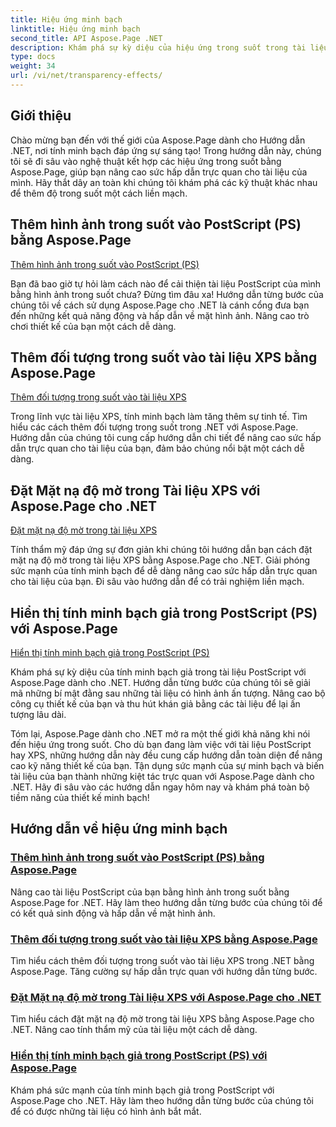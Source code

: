 ```yaml
---
title: Hiệu ứng minh bạch
linktitle: Hiệu ứng minh bạch
second_title: API Aspose.Page .NET
description: Khám phá sự kỳ diệu của hiệu ứng trong suốt trong tài liệu của bạn với Aspose.Page .NET. Nâng cao thiết kế của bạn bằng các hướng dẫn từng bước để có những cải tiến hình ảnh ấn tượng.
type: docs
weight: 34
url: /vi/net/transparency-effects/
---
```


## Giới thiệu

Chào mừng bạn đến với thế giới của Aspose.Page dành cho Hướng dẫn .NET, nơi tính minh bạch đáp ứng sự sáng tạo! Trong hướng dẫn này, chúng tôi sẽ đi sâu vào nghệ thuật kết hợp các hiệu ứng trong suốt bằng Aspose.Page, giúp bạn nâng cao sức hấp dẫn trực quan cho tài liệu của mình. Hãy thắt dây an toàn khi chúng tôi khám phá các kỹ thuật khác nhau để thêm độ trong suốt một cách liền mạch.

## Thêm hình ảnh trong suốt vào PostScript (PS) bằng Aspose.Page
[Thêm hình ảnh trong suốt vào PostScript (PS)](./add-transparent-image-to-postscript-ps/)

Bạn đã bao giờ tự hỏi làm cách nào để cải thiện tài liệu PostScript của mình bằng hình ảnh trong suốt chưa? Đừng tìm đâu xa! Hướng dẫn từng bước của chúng tôi về cách sử dụng Aspose.Page cho .NET là cánh cổng đưa bạn đến những kết quả năng động và hấp dẫn về mặt hình ảnh. Nâng cao trò chơi thiết kế của bạn một cách dễ dàng.

## Thêm đối tượng trong suốt vào tài liệu XPS bằng Aspose.Page
[Thêm đối tượng trong suốt vào tài liệu XPS](./add-transparent-object-to-xps-document/)

Trong lĩnh vực tài liệu XPS, tính minh bạch làm tăng thêm sự tinh tế. Tìm hiểu các cách thêm đối tượng trong suốt trong .NET với Aspose.Page. Hướng dẫn của chúng tôi cung cấp hướng dẫn chi tiết để nâng cao sức hấp dẫn trực quan cho tài liệu của bạn, đảm bảo chúng nổi bật một cách dễ dàng.

## Đặt Mặt nạ độ mờ trong Tài liệu XPS với Aspose.Page cho .NET
[Đặt mặt nạ độ mờ trong tài liệu XPS](./set-opacity-mask-in-xps-document/)

Tính thẩm mỹ đáp ứng sự đơn giản khi chúng tôi hướng dẫn bạn cách đặt mặt nạ độ mờ trong tài liệu XPS bằng Aspose.Page cho .NET. Giải phóng sức mạnh của tính minh bạch để dễ dàng nâng cao sức hấp dẫn trực quan cho tài liệu của bạn. Đi sâu vào hướng dẫn để có trải nghiệm liền mạch.

## Hiển thị tính minh bạch giả trong PostScript (PS) với Aspose.Page
[Hiển thị tính minh bạch giả trong PostScript (PS)](./show-pseudo-transparency-in-postscript-ps/)

Khám phá sự kỳ diệu của tính minh bạch giả trong tài liệu PostScript với Aspose.Page dành cho .NET. Hướng dẫn từng bước của chúng tôi sẽ giải mã những bí mật đằng sau những tài liệu có hình ảnh ấn tượng. Nâng cao bộ công cụ thiết kế của bạn và thu hút khán giả bằng các tài liệu để lại ấn tượng lâu dài.

Tóm lại, Aspose.Page dành cho .NET mở ra một thế giới khả năng khi nói đến hiệu ứng trong suốt. Cho dù bạn đang làm việc với tài liệu PostScript hay XPS, những hướng dẫn này đều cung cấp hướng dẫn toàn diện để nâng cao kỹ năng thiết kế của bạn. Tận dụng sức mạnh của sự minh bạch và biến tài liệu của bạn thành những kiệt tác trực quan với Aspose.Page dành cho .NET. Hãy đi sâu vào các hướng dẫn ngay hôm nay và khám phá toàn bộ tiềm năng của thiết kế minh bạch!
## Hướng dẫn về hiệu ứng minh bạch
### [Thêm hình ảnh trong suốt vào PostScript (PS) bằng Aspose.Page](./add-transparent-image-to-postscript-ps/)
Nâng cao tài liệu PostScript của bạn bằng hình ảnh trong suốt bằng Aspose.Page for .NET. Hãy làm theo hướng dẫn từng bước của chúng tôi để có kết quả sinh động và hấp dẫn về mặt hình ảnh.
### [Thêm đối tượng trong suốt vào tài liệu XPS bằng Aspose.Page](./add-transparent-object-to-xps-document/)
Tìm hiểu cách thêm đối tượng trong suốt vào tài liệu XPS trong .NET bằng Aspose.Page. Tăng cường sự hấp dẫn trực quan với hướng dẫn từng bước.
### [Đặt Mặt nạ độ mờ trong Tài liệu XPS với Aspose.Page cho .NET](./set-opacity-mask-in-xps-document/)
Tìm hiểu cách đặt mặt nạ độ mờ trong tài liệu XPS bằng Aspose.Page cho .NET. Nâng cao tính thẩm mỹ của tài liệu một cách dễ dàng.
### [Hiển thị tính minh bạch giả trong PostScript (PS) với Aspose.Page](./show-pseudo-transparency-in-postscript-ps/)
Khám phá sức mạnh của tính minh bạch giả trong PostScript với Aspose.Page cho .NET. Hãy làm theo hướng dẫn từng bước của chúng tôi để có được những tài liệu có hình ảnh bắt mắt.